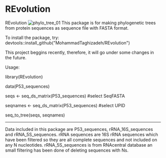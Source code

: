 # REvolution
REvolution
![phylo_tree_01](https://user-images.githubusercontent.com/118055241/206899425-6eb7dd98-3fbf-4bd4-ac38-58a4af539aa8.jpg)
This package is for making phylogenetic trees from protein sequences as sequence file with FASTA format. 

To install the package, try:
devtools::install_github("MohammadTaghizadeh/REvolution")  

This project beggins recently, therefore, it will go under some changes in the future.

Usage:

library(REvolution)

data(P53_sequences)

seqs <- seq_ds_matrix(P53_sequences) #select SeqFASTA

seqnames <- seq_ds_matrix(P53_sequences) #select UPID

seq_to_tree(seqs, seqnames)

-------------------------------------------------
Data included in this package are P53_sequences, rRNA_16S_sequences and rRNA_5S_sequences.
rRNA sequences are 16S rRNA sequences which have been filtered so they are all complete 
sequences and not included on any N nucleotides. rRNA_5S_sequences is from RNAcentral database 
an small filtering has been done of deleting sequences with Ns.  
